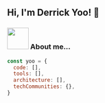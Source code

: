 <h2> Hi, I'm Derrick Yoo! 👋</h2>

### <img src="https://media0.giphy.com/media/v1.Y2lkPTc5MGI3NjExNXdlNWdreDVwbDBtcGlwcXgxbm11aHZhZTRkanFrdWpvY3Z3ajliMiZlcD12MV9pbnRlcm5hbF9naWZfYnlfaWQmY3Q9Zw/j49DyJ21b46azEBFpg/giphy.webp" width="50"> About me...  
```javascript
const yoo = {
  code: [],
  tools: [],
  architecture: [],
  techCommunities: {},
}
```
